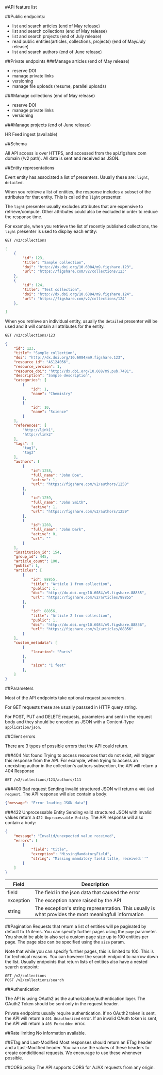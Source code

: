 #API feature list

##Public endpoints:
- list and search articles (end of May release)
- list and search collections (end of May release)
- list and search projects (end of July release)
- read public entities(articles, collections, projects) (end of May/July release)
- list and search authors (end of June release)

##Private endpoints
###Manage articles (end of May release)
- reserve DOI
- manage private links
- versioning
- manage file uploads (resume, parallel uploads)
    
###Manage collections (end of May release)
- reserve DOI
- manage private links
- versioning

###Manage projects (end of June release)

HR Feed ingest (available)



##Schema

All API access is over HTTPS, and accessed from the api.figshare.com domain (/v2 path). All data is sent and received as JSON.



##Entity representations

Evert entity has associated a list of presenters. Usually these are: `light`, `detailed`.

When you retrieve a list of entities, the response includes a subset of the attributes for that entity.
This is called the `light` presenter.

The `light` presenter usually excludes attributes that are expensive to retrieve/compute. Other attributes could also be excluded in order to reduce the response time.

For example, when you retrieve the list of recently published collections, the `light` presenter is used to display each entity:

```
GET /v2/collections
```

```json
[
    {
        "id": 123,
        "title": "Sample collection",
        "doi": "http://dx.doi.org/10.6084/m9.figshare.123",
        "url": "https://figshare.com/v2/collections/123"
    },
    {
        "id": 124,
        "title": "Test collection",
        "doi": "http://dx.doi.org/10.6084/m9.figshare.124",
        "url": "https://figshare.com/v2/collections/124"
    },

]
```

When you retrieve an individual entity, usually the `detailed` presenter will be used and it will contain all attributes for the entity.

```
GET /v2/collections/123
```

```json
{
    "id": 123,
    "title": "Sample collection",
    "doi": "http://dx.doi.org/10.6084/m9.figshare.123",
    "resource_id": "AS124056",
    "resource_version": 1,
    "resource_doi": "http://dx.doi.org/10.608/m9.pub.7481",
    "description": "Sample description",
    "categories": [
        {
            "id": 1,
            "name": "Chemistry"
        },
        {
            "id": 10,
            "name": "Science"
        }
    ],
    "references": [
        "http://link1",
        "http://link2"
    ],
    "tags": [
        "tag1",
        "tag2"
    ],
    "authors": [
        {
            "id":1258,
            "full_name": "John Doe",
            "active": 1,
            "url": "https://figshare.com/v2/authors/1258"
        },
        {
            "id":1259,
            "full_name": "John Smith",
            "active": 1,
            "url": "https://figshare.com/v2/authors/1259"
        },
        {
            "id":1260,
            "full_name": "John Dark",
            "active": 0,
            "url": ""
        }
    ],
    "institution_id": 154,
    "group_id": 445,
    "article_count": 100,
    "public": 1,
    "articles": [
        {
            "id": 88855,
            "title": "Article 1 from collection",
            "public": 1,
            "doi": "http://dx.doi.org/10.6084/m9.figshare.88855",
            "url": "https://figshare.com/v2/articles/88855"
        },
        {
            "id": 88856,
            "title": "Article 2 from collection",
            "public": 1,
            "doi": "http://dx.doi.org/10.6084/m9.figshare.88856",
            "url": "https://figshare.com/v2/articles/88856"
        }
    ],
    "custom_metadata": [
        {
            "location": "Paris"
        },
        {
            "size": "1 feet"
        },
    ]
}
```



##Parameters

Most of the API endpoints take optional request parameters.

For GET requests these are usually passsed in HTTP query string.

For POST, PUT and DELETE requests, parameters and sent in the request body and they should be encoded as JSON with a Content-Type `application/json`.


##Client errors

There are 3 types of possible errors that the API could return.

###404 Not found
Trying to access resources that do not exist, will trigger this response from the API.
For example, when trying to access an unexisting author in the collection's authors subsection, the API will return a 404 Response

```
GET /v2/collections/123/authors/111
```


###400 Bad request
Sending invalid structured JSON will return a `400 Bad request`. The API response will also contain a body:

```json
{"message": "Error loading JSON data"}
```

###422 Unprocessable Entity
Sending valid structured JSON with invalid values return a `422 Unprocessable Entity`. The API response will also contain a body:

```json
{
    "message": "Invalid/unexpected value received",
    "errors": [
        {
            "field": "title",
            "exception": "MissingMandatoryField",
            "string": "Missing mandatory field title, received:''"
        }
    ]
}
```

|Field|Description|
|-----|-----------|
|field|The field in the json data that caused the error|
|exception| The exception name raised by the API|
|string| The exception's string representation. This usually is what provides the most meaningfull information|





##Pagination
Requests that return a list of entities will pe paginated by default to `10` items. You can specify further pages using the `page` parameter.
You should be able to also set a custom page size up to 100 entities per page. The page size can be specified using the `size` param.

Note that while you can specify further pages, this is limited to 100. This is for technical reasons. You can however the search endpoint to narrow down the list.
Usually endpoints that return lists of entities also have a nested search endpoint:

```
GET /v2/collections
POST /v2/collections/search
```

##Authentication

The API is using OAuth2 as the authorization/authentication layer.
The OAuth2 Token should be sent only in the request header.


Private endpoints usually require authentication. If no OAuth2 token is sent, the API will return a `401 Unauthorized` error.
If an invalid OAuth token is sent, the API will return a `403 Forbidden` error.


##Rate limiting
No information available.



##ETag and Last-Modified
Most responses should return an ETag header and a Last-Modified header.
You can use the values of these headers to create condiditional requests.
We encourage  to use these whenever possible.



##CORS policy
The API supports CORS for AJAX requests from any origin.



